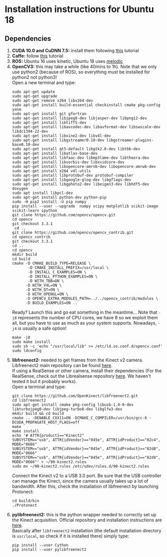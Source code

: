 # Installation instructions for Ubuntu 18

## Dependencies

1) **CUDA 10.0 and CuDNN 7.5:** install them following [this](https://gist.github.com/Mahedi-61/2a2f1579d4271717d421065168ce6a73#file-cuda_10-0_installation_on_ubuntu_18-04) tutorial
2) **Caffe:** follow [this](https://caffe.berkeleyvision.org/install_apt.html) tutorial
3) **ROS:** Ubuntu 16 uses kinetic, Ubuntu 18 uses [melodic](http://wiki.ros.org/melodic/Installation/Ubuntu)
4) **OpenCV3:** this may take a while (like 40mins to 1h). Note that we only use python2 (because of ROS), so everything must be installed for python2 not python3!<br>
Open a new terminal and type:
   ```
   sudo apt-get update
   sudo apt-get upgrade
   sudo apt-get remove x264 libx264-dev
   sudo apt-get install build-essential checkinstall cmake pkg-config yasm
   sudo apt-get install git gfortran
   sudo apt-get install libjpeg8-dev libjasper-dev libpng12-dev
   sudo apt-get install libtiff5-dev
   sudo apt-get install libavcodec-dev libavformat-dev libswscale-dev libdc1394-22-dev
   sudo apt-get install libxine2-dev libv4l-dev
   sudo apt-get install libgstreamer0.10-dev libgstreamer-plugins-base0.10-dev
   sudo apt-get install qt5-default libgtk2.0-dev libtbb-dev
   sudo apt-get install libatlas-base-dev
   sudo apt-get install libfaac-dev libmp3lame-dev libtheora-dev
   sudo apt-get install libvorbis-dev libxvidcore-dev
   sudo apt-get install libopencore-amrnb-dev libopencore-amrwb-dev
   sudo apt-get install x264 v4l-utils
   sudo apt-get install libprotobuf-dev protobuf-compiler
   sudo apt-get install libgoogle-glog-dev libgflags-dev
   sudo apt-get install libgphoto2-dev libeigen3-dev libhdf5-dev doxygen 
   sudo apt install libpcl-dev
   sudo apt-get install python-dev python-pip
   sudo -H pip2 install -U pip numpy
   pip install --user --upgrade  numpy scipy matplotlib scikit-image scikit-learn ipython
   git clone https://github.com/opencv/opencv.git
   cd opencv
   git checkout 3.3.1
    cd ..
   git clone https://github.com/opencv/opencv_contrib.git
   cd opencv_contrib
   git checkout 3.3.1
   cd ..
   cd opencv
   mkdir build
   cd build
   cmake -D CMAKE_BUILD_TYPE=RELEASE \
          -D CMAKE_INSTALL_PREFIX=/usr/local \
          -D INSTALL_C_EXAMPLES=ON \
          -D INSTALL_PYTHON_EXAMPLES=ON \
          -D WITH_TBB=ON \
         -D WITH_V4L=ON \
         -D WITH_QT=ON \
         -D WITH_OPENGL=ON \
         -D OPENCV_EXTRA_MODULES_PATH=../../opencv_contrib/modules \
         -D BUILD_EXAMPLES=ON ..
    ```
    Ready? Launch this and go eat something in the meantime... Note that `-j8` represents the number of CPU cores, we have 8 so we exploit them all, but you have to use as much as your system supports. Nowadays, `-j4` is usually a safe option!
    ```
    make -j8
    sudo make install
    sudo sh -c 'echo "/usr/local/lib" >> /etc/ld.so.conf.d/opencv.conf'
    sudo ldconfig
    ```
5) **libfreenect2:** needed to get frames from the Kinect v2 camera. Libfreenect2 main repository can be found [here](https://github.com/OpenKinect/libfreenect2). <br>
If using a RealSense or other camera, install their dependencies (For the RealSense, check out the Librealsense repository [here](https://github.com/IntelRealSense/librealsense). We haven't tested it but it probably works).<br>
Open a terminal and type:
    ```
    git clone https://github.com/OpenKinect/libfreenect2.git
    cd libfreenect2
    sudo apt-get install cmake pkg-config libusb-1.0-0-dev libturbojpeg0-dev libjpeg-turbo8-dev libglfw3-dev
    mkdir build && cd build
    cmake .. -DENABLE_CXX11=ON -DCMAKE_C_COMPILER=/usr/bin/gcc-6 -DCUDA_PROPAGATE_HOST_FLAGS=off
    make
    make install
    echo '# ATTR{product}=="Kinect2"
    SUBSYSTEM=="usb", ATTR{idVendor}=="045e", ATTR{idProduct}=="02c4", MODE="0666"
    SUBSYSTEM=="usb", ATTR{idVendor}=="045e", ATTR{idProduct}=="02d8", MODE="0666"
    SUBSYSTEM=="usb", ATTR{idVendor}=="045e", ATTR{idProduct}=="02d9", MODE="0666"' > ~/90-kinect2.rules
    sudo mv ~/90-kinect2.rules /etc/udev/rules.d/90-kinect2.rules
    ```
    Connect the Kinect v2 to a USB 3.0 port. Be sure that the USB controller can manage the Kinect, since the camera usually takes up a lot of bandwidth. After this, check the installation of libfreenect by launching Protonect:
    ```
    cd build/bin
    ./Protonect
    ```
6) **pylibfreenect2:** this is the python wrapper needed to correctly set up the Kinect acquisition. Official repository and installation instructions are [here](https://github.com/r9y9/pylibfreenect2/blob/master/docs/installation.rst).<br>
Basically after `libfreenect2` installation (the default installation directory is `usr/local`, so check if it is installed there) simply type:
    ```
    pip install --user Cython
    pip install --user pylibfreenect2
    ```
